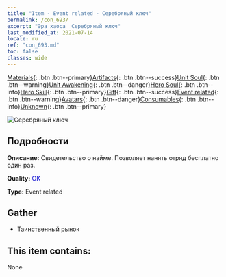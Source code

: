 ```yaml
---
title: "Item - Event related - Серебряный ключ"
permalink: /con_693/
excerpt: "Эра хаоса  Серебряный ключ"
last_modified_at: 2021-07-14
locale: ru
ref: "con_693.md"
toc: false
classes: wide
---
```

 [Materials](/ItemsRU/){: .btn .btn--primary}[Artifacts](/ItemsRU/Artifacts/){: .btn .btn--success}[Unit Soul](/ItemsRU/UnitSoul/){: .btn .btn--warning}[Unit Awakening](/ItemsRU/UnitAwakening/){: .btn .btn--danger}[Hero Soul](/ItemsRU/HeroSoul/){: .btn .btn--info}[Hero Skill](/ItemsRU/HeroSkill/){: .btn .btn--primary}[Gift](/ItemsRU/Gift/){: .btn .btn--success}[Event related](/ItemsRU/Events/){: .btn .btn--warning}[Avatars](/ItemsRU/Avatars/){: .btn .btn--danger}[Consumables](/ItemsRU/Consumables/){: .btn .btn--info}[Unknown](/ItemsRU/Unknown/){: .btn .btn--primary}

 ![Серебряный ключ](/images/t/i_tool_3001.png)

## Подробности
 **Описание:** Свидетельство о найме. Позволяет нанять отряд бесплатно один раз.

 **Quality:** <span style="color: #0000CD">OK</span>

 **Type:** Event related

## Gather

*    Таинственный рынок 

## This item contains:

  None

